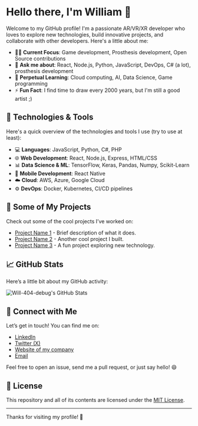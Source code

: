 # Hello there, I'm William 👋

Welcome to my GitHub profile! I'm a passionate AR/VR/XR developer who loves to explore new technologies, build innovative projects, and collaborate with other developers. Here's a little about me:

- 🧑‍💻 **Current Focus**: Game development, Prosthesis development, Open Source contributions
- 💬 **Ask me about**: React, Node.js, Python, JavaScript, DevOps, C# (a lot), prosthesis development
- 🌱 **Perpetual Learning**: Cloud computing, AI, Data Science, Game programming
- ⚡ **Fun Fact**: I find time to draw every 2000 years, but I'm still a good artist ;)

## 🔧 Technologies & Tools

Here's a quick overview of the technologies and tools I use (try to use at least):

- 💻 **Languages**: JavaScript, Python, C#, PHP
- 🌐 **Web Development**: React, Node.js, Express, HTML/CSS
- 📊 **Data Science & ML**: TensorFlow, Keras, Pandas, Numpy, Scikit-Learn
- 📱 **Mobile Development**: React Native
- ☁️ **Cloud**: AWS, Azure, Google Cloud
- ⚙️ **DevOps**: Docker, Kubernetes, CI/CD pipelines

## 🌟 Some of My Projects

Check out some of the cool projects I’ve worked on:

- [Project Name 1](link_to_project_1) - Brief description of what it does.
- [Project Name 2](link_to_project_2) - Another cool project I built.
- [Project Name 3](link_to_project_3) - A fun project exploring new technology.

## 📈 GitHub Stats

Here’s a little bit about my GitHub activity:

<img src="https://github-readme-streak-stats.herokuapp.com/?user=Will-404-debug&theme=nightowl&hide_border=true" alt="Will-404-debug's GitHub Stats" />

## 🔗 Connect with Me

Let’s get in touch! You can find me on:

- [LinkedIn](https://www.linkedin.com/in/wgd-world/)
- [Twitter (X)](https://x.com/Garo1011)
- [Website of my company](https://sites.google.com/view/kom-owl-360/accueil)
- [Email](mailto:williamguilondronnier@gmail.com)

Feel free to open an issue, send me a pull request, or just say hello! 😄

## 📜 License

This repository and all of its contents are licensed under the [MIT License](LICENSE).

---

Thanks for visiting my profile! 🚀
